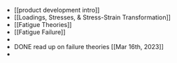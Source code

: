 - [[product development intro]]
- [[Loadings, Stresses, & Stress-Strain Transformation]]
- [[Fatigue Theories]]
- [[Fatigue Failure]]
-
- DONE read up on failure theories [[Mar 16th, 2023]]
-